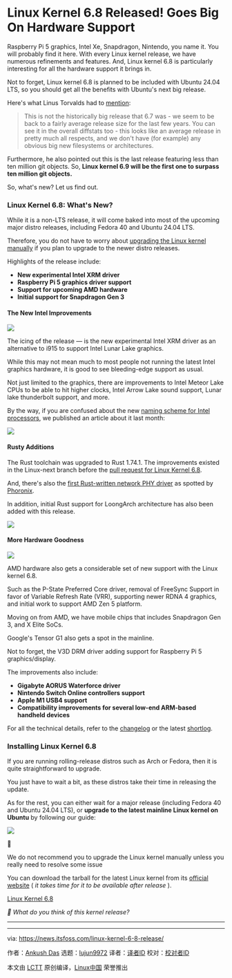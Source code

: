 [#]: subject: "Linux Kernel 6.8 Released! Goes Big On Hardware Support"
[#]: via: "https://news.itsfoss.com/linux-kernel-6-8-release/"
[#]: author: "Ankush Das https://news.itsfoss.com/author/ankush/"
[#]: collector: "lujun9972/lctt-scripts-1705972010"
[#]: translator: " "
[#]: reviewer: " "
[#]: publisher: " "
[#]: url: " "

Linux Kernel 6.8 Released! Goes Big On Hardware Support
======
Raspberry Pi 5 graphics, Intel Xe, Snapdragon, Nintendo, you name it.
You will probably find it here.
With every Linux kernel release, we have numerous refinements and features. And, Linux kernel 6.8 is particularly interesting for all the hardware support it brings in.

Not to forget, Linux kernel 6.8 is planned to be included with Ubuntu 24.04 LTS, so you should get all the benefits with Ubuntu's next big release.

Here's what Linus Torvalds had to [mention][1]:

> This is not the historically big release that 6.7 was - we seem to be back to a fairly average release size for the last few years. You can see it in the overall diffstats too - this looks like an average release in pretty much all respects, and we don't have (for example) any obvious big new filesystems or architectures.

Furthermore, he also pointed out this is the last release featuring less than ten million git objects. So, **Linux kernel 6.9 will be the first one to surpass ten million git objects.**

So, what's new? Let us find out.

### Linux Kernel 6.8: What's New?

While it is a non-LTS release, it will come baked into most of the upcoming major distro releases, including Fedora 40 and Ubuntu 24.04 LTS.

Therefore, you do not have to worry about [upgrading the Linux kernel manually][2] if you plan to upgrade to the newer distro releases.

Highlights of the release include:

  * **New experimental Intel XRM driver**
  * **Raspberry Pi 5 graphics driver support**
  * **Support for upcoming AMD hardware**
  * **Initial support for Snapdragon Gen 3**



#### The New Intel Improvements

![][3]

The icing of the release — is the new experimental Intel XRM driver as an alternative to i915 to support Intel Lunar Lake graphics.

While this may not mean much to most people not running the latest Intel graphics hardware, it is good to see bleeding-edge support as usual.

Not just limited to the graphics, there are improvements to Intel Meteor Lake CPUs to be able to hit higher clocks, Intel Arrow Lake sound support, Lunar lake thunderbolt support, and more.

By the way, if you are confused about the new [naming scheme for Intel processors][4], we published an article about it last month:

![][5]

#### Rusty Additions

The Rust toolchain was upgraded to Rust 1.74.1. The improvements existed in the Linux-next branch before the [pull request for Linux Kernel 6.8][6].

And, there's also the [first Rust-written network PHY driver][7] as spotted by [Phoronix][8].

In addition, initial Rust support for LoongArch architecture has also been added with this release.

![][9]

#### More Hardware Goodness

![][10]

AMD hardware also gets a considerable set of new support with the Linux kernel 6.8.

Such as the P-State Preferred Core driver, removal of FreeSync Support in favor of Variable Refresh Rate (VRR), supporting newer RDNA 4 graphics, and initial work to support AMD Zen 5 platform.

Moving on from AMD, we have mobile chips that includes Snapdragon Gen 3, and X Elite SoCs.

Google's Tensor G1 also gets a spot in the mainline.

Not to forget, the V3D DRM driver adding support for Raspberry Pi 5 graphics/display.

The improvements also include:

  * **Gigabyte AORUS Waterforce driver**
  * **Nintendo Switch Online controllers support**
  * **Apple M1 USB4 support**
  * **Compatibility improvements for several low-end ARM-based handheld devices**



For all the technical details, refer to the [changelog][11] or the latest [shortlog][1].

### Installing Linux Kernel 6.8

If you are running rolling-release distros such as Arch or Fedora, then it is quite straightforward to upgrade.

You just have to wait a bit, as these distros take their time in releasing the update.

As for the rest, you can either wait for a major release (including Fedora 40 and Ubuntu 24.04 LTS), or **upgrade to the latest mainline Linux kernel on Ubuntu** by following our guide:

![][5]

🚧

We do not recommend you to upgrade the Linux kernel manually unless you really need to resolve some issue

You can download the tarball for the latest Linux kernel from its [official website][12] ( _it takes time for it to be available after release_ ).

[Linux Kernel 6.8][12]

_💬 What do you think of this kernel release?_

* * *

--------------------------------------------------------------------------------

via: https://news.itsfoss.com/linux-kernel-6-8-release/

作者：[Ankush Das][a]
选题：[lujun9972][b]
译者：[译者ID](https://github.com/译者ID)
校对：[校对者ID](https://github.com/校对者ID)

本文由 [LCTT](https://github.com/LCTT/TranslateProject) 原创编译，[Linux中国](https://linux.cn/) 荣誉推出

[a]: https://news.itsfoss.com/author/ankush/
[b]: https://github.com/lujun9972
[1]: https://lore.kernel.org/lkml/CAHk-=wiehc0DfPtL6fC2=bFuyzkTnuiuYSQrr6JTQxQao6pq1Q@mail.gmail.com/
[2]: https://itsfoss.com/upgrade-linux-kernel-ubuntu/
[3]: https://news.itsfoss.com/content/images/2024/03/intel-linux-kernel6-8.png
[4]: https://itsfoss.com/intel-processor-naming/
[5]: https://itsfoss.com/content/images/size/w256h256/2022/12/android-chrome-192x192.png
[6]: https://lore.kernel.org/lkml/20240108012055.519813-1-ojeda@kernel.org/
[7]: https://git.kernel.org/pub/scm/linux/kernel/git/netdev/net-next.git/commit/?id=d6beb085e8ff3d9547df8a5a55f15ccc7552c5d0
[8]: https://www.phoronix.com/news/Linux-6.8-Rust-PHY-Driver
[9]: https://news.itsfoss.com/content/images/2023/04/Follow-us-on-Google-News.png
[10]: https://news.itsfoss.com/content/images/2024/03/hardware-linux-kernel6-8.png
[11]: https://cdn.kernel.org/pub/linux/kernel/v6.x/ChangeLog-6.8
[12]: https://www.kernel.org/
